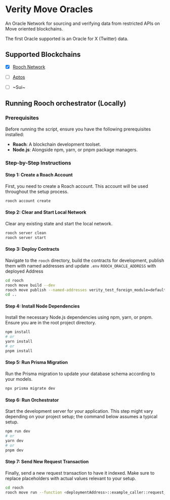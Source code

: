 # Verity Move Oracles

An Oracle Network for sourcing and verifying data from restricted APIs on Move oriented blockchains.

The first Oracle supported is an Oracle for X (Twitter) data. 

## Supported Blockchains

- [x] [Rooch Network](https://rooch.network/)
- [ ] [Aptos](https://aptosfoundation.org/)
- [ ] ~Sui~


## Running Rooch orchestrator (Locally)

### Prerequisites

Before running the script, ensure you have the following prerequisites installed:

- **Roach**: A blockchain development toolset.
- **Node.js**: Alongside npm, yarn, or pnpm package managers.

### Step-by-Step Instructions

#### Step 1: Create a Roach Account

First, you need to create a Roach account. This account will be used throughout the setup process.

```bash
rooch account create
```

#### Step 2: Clear and Start Local Network

Clear any existing state and start the local network.

```bash
rooch server clean
rooch server start
```

#### Step 3: Deploy Contracts

Navigate to the `rooch` directory, build the contracts for development, publish them with named addresses and update `.env` `ROOCH_ORACLE_ADDRESS` with deployed Address

```bash
cd rooch
rooch move build --dev
rooch move publish --named-addresses verity_test_foreign_module=default,verity=default
cd ..
```

#### Step 4: Install Node Dependencies

Install the necessary Node.js dependencies using npm, yarn, or pnpm. Ensure you are in the root project directory.

```bash
npm install
# or
yarn install
# or
pnpm install
```

#### Step 5: Run Prisma Migration

Run the Prisma migration to update your database schema according to your models.

```bash
npx prisma migrate dev
```

#### Step 6: Run Orchestrator

Start the development server for your application. This step might vary depending on your project setup; the command below assumes a typical setup.

```bash
npm run dev
# or
yarn dev
# or
pnpm dev
```

#### Step 7: Send New Request Transaction

Finally, send a new request transaction to have it indexed. Make sure to replace placeholders with actual values relevant to your setup.

```bash
cd rooch
rooch move run --function <deploymentAddress>::example_caller::request_data --sender-account default --args 'string:v2v3v' --args 'string:v2v3v' --args 'string:v2v3v' --args 'string:v2v3v' --args 'string:v2v3v' --args 'address:0x9a759932a6640790b3e2a5fefdf23917c8830dcd8998fe8af3f3b49b0ab5ca35'
```


